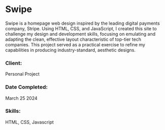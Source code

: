 # Swipe

Swipe is a homepage web design inspired by the leading digital payments company, Stripe. Using HTML, CSS, and JavaScript, I created this site to challenge my design and development skills, focusing on emulating and adapting the clean, effective layout characteristic of top-tier tech companies. This project served as a practical exercise to refine my capabilities in producing industry-standard, aesthetic designs.

### Client:

Personal Project

### Date Completed:

March 25 2024

### Skills:

HTML, CSS, Javascript


